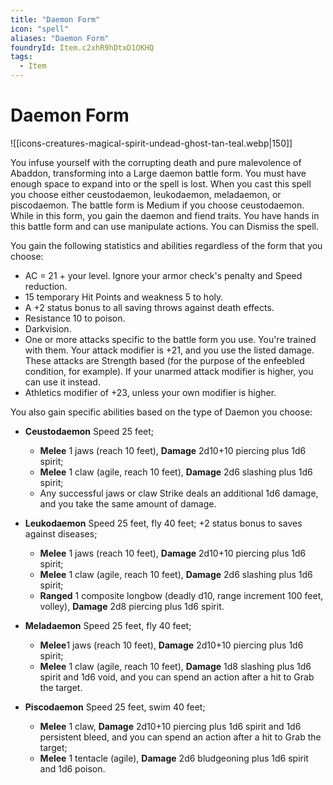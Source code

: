 ```yaml
---
title: "Daemon Form"
icon: "spell"
aliases: "Daemon Form"
foundryId: Item.c2xhR9hDtxD1OKHQ
tags:
  - Item
---
```


# Daemon Form
![[icons-creatures-magical-spirit-undead-ghost-tan-teal.webp|150]]

You infuse yourself with the corrupting death and pure malevolence of Abaddon, transforming into a Large daemon battle form. You must have enough space to expand into or the spell is lost. When you cast this spell you choose either ceustodaemon, leukodaemon, meladaemon, or piscodaemon. The battle form is Medium if you choose ceustodaemon. While in this form, you gain the daemon and fiend traits. You have hands in this battle form and can use manipulate actions. You can Dismiss the spell.

You gain the following statistics and abilities regardless of the form that you choose:

*   AC = 21 + your level. Ignore your armor check's penalty and Speed reduction.
*   15 temporary Hit Points and weakness 5 to holy.
*   A +2 status bonus to all saving throws against death effects.
*   Resistance 10 to poison.
*   Darkvision.
*   One or more attacks specific to the battle form you use. You're trained with them. Your attack modifier is +21, and you use the listed damage. These attacks are Strength based (for the purpose of the enfeebled condition, for example). If your unarmed attack modifier is higher, you can use it instead.
*   Athletics modifier of +23, unless your own modifier is higher.

You also gain specific abilities based on the type of Daemon you choose:

*   **Ceustodaemon** Speed 25 feet;
    *   **Melee** 1 jaws (reach 10 feet), **Damage** 2d10+10 piercing plus 1d6 spirit;
    *   **Melee** 1 claw (agile, reach 10 feet), **Damage** 2d6 slashing plus 1d6 spirit;
    *   Any successful jaws or claw Strike deals an additional 1d6 damage, and you take the same amount of damage.

*   **Leukodaemon** Speed 25 feet, fly 40 feet; +2 status bonus to saves against diseases;
    *   **Melee** 1 jaws (reach 10 feet), **Damage** 2d10+10 piercing plus 1d6 spirit;
    *   **Melee** 1 claw (agile, reach 10 feet), **Damage** 2d6 slashing plus 1d6 spirit;
    *   **Ranged** 1 composite longbow (deadly d10, range increment 100 feet, volley), **Damage** 2d8 piercing plus 1d6 spirit.

*   **Meladaemon** Speed 25 feet, fly 40 feet;
    *   **Melee**1 jaws (reach 10 feet), **Damage** 2d10+10 piercing plus 1d6 spirit;
    *   **Melee** 1 claw (agile, reach 10 feet), **Damage** 1d8 slashing plus 1d6 spirit and 1d6 void, and you can spend an action after a hit to Grab the target.

*   **Piscodaemon** Speed 25 feet, swim 40 feet;
    *   **Melee** 1 claw, **Damage** 2d10+10 piercing plus 1d6 spirit and 1d6 persistent bleed, and you can spend an action after a hit to Grab the target;
    *   **Melee** 1 tentacle (agile), **Damage** 2d6 bludgeoning plus 1d6 spirit and 1d6 poison.


